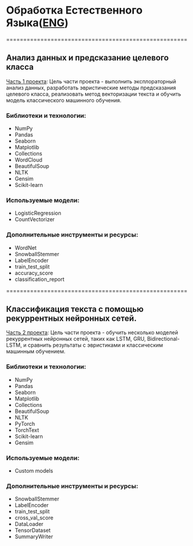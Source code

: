 # Обработка Естественного Языка([ENG](https://github.com/termik88/final_projects_ml/natural_language_processing/README.md))
=====================================================
## Анализ данных и предсказание целевого класса

[Часть 1 проекта](https://github.com/termik88/final_projects_ml/natural_language_processing/project_1.ipynb): Цель части проекта - выполнить эксплораторный анализ данных, разработать эвристические методы предсказания целевого класса, реализовать метод векторизации текста и обучить модель классического машинного обучения.

### Библиотеки и технологии:

- NumPy
- Pandas
- Seaborn
- Matplotlib
- Collections
- WordCloud
- BeautifulSoup
- NLTK
- Gensim
- Scikit-learn

### Используемые модели:

- LogisticRegression
- CountVectorizer

### Дополнительные инструменты и ресурсы:

- WordNet
- SnowballStemmer
- LabelEncoder
- train_test_split
- accuracy_score
- classification_report

=====================================================
## Классификация текста с помощью рекуррентных нейронных сетей.

[Часть 2 проекта](https://github.com/termik88/final_projects_ml/natural_language_processing/project_2.ipynb): Цель части проекта - обучить несколько моделей рекуррентных нейронных сетей, таких как LSTM, GRU, Bidirectional-LSTM, и сравнить результаты с эвристиками и классическим машинным обучением.

### Библиотеки и технологии:

- NumPy
- Pandas
- Seaborn
- Matplotlib
- Collections
- BeautifulSoup
- NLTK
- PyTorch
- TorchText
- Scikit-learn
- Gensim

### Используемые модели:

- Custom models

### Дополнительные инструменты и ресурсы:

- SnowballStemmer
- LabelEncoder
- train_test_split
- cross_val_score
- DataLoader
- TensorDataset
- SummaryWriter